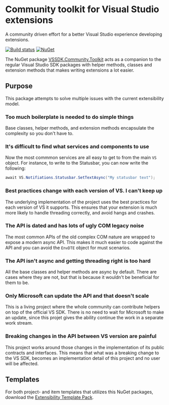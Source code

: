 # Community toolkit for Visual Studio extensions

A community driven effort for a better Visual Studio experience developing extensions.

[![Build status](https://ci.appveyor.com/api/projects/status/hibrxtul4wgfrum3?svg=true)](https://ci.appveyor.com/project/madskristensen/visualstudio-sdk-toolkit)
[![NuGet](https://img.shields.io/nuget/v/VSSDK.Community.Toolkit)](https://nuget.org/packages/VSSDK.Community.Toolkit/)

The NuGet package [VSSDK.Community.Toolkit](https://www.nuget.org/packages/VSSDK.Community.Toolkit/) acts as a companion to the regular Visual Studio SDK packages with helper methods, classes and extension methods that makes writing extensions a lot easier. 

## Purpose
This package attempts to solve multiple issues with the current extensibility model.

### Too much boilerplate is needed to do simple things
Base classes, helper methods, and extension methods encapsulate the complexity so you don't have to. 

### It's difficult to find what services and components to use
Now the most commmon services are all easy to get to from the main `VS` object. For instance, to write to the Statusbar, you can now write the following:

``` C#
await VS.Notifiations.Statusbar.SetTextAsync("My statusbar text");
```

### Best practices change with each version of VS. I can't keep up
The underlying implementation of the project uses the best practices for each version of VS it supports. This ensures that your extension is much more likely to handle threading correctly, and avoid hangs and crashes.


### The API is dated and has lots of ugly COM legacy noise
The most common APIs of the old complex COM nature are wrapped to expose a modern async API. This makes it much easier to code against the API and you can avoid the `EnvDTE` object for must scenarios.

### The API isn't async and getting threading right is too hard
All the base classes and helper methods are async by default. There are cases where they are not, but that is because it wouldn't be beneficial for them to be. 

### Only Microsoft can update the API and that doesn't scale
This is a living project where the whole community can contribute helpers on top of the official VS SDK. There is no need to wait for Microsoft to make an update, since this projet gives the ability continue the work in a separate work stream.

### Breaking changes in the API between VS version are painful
This project works around those changes in the implementation of its public contracts and interfaces. This means that what was a breaking change to the VS SDK, becomes an implementation detail of this project and no user will be affected.


## Templates
For both project- and item templates that utilizes this NuGet packages, download the [Extensibility Template Pack](https://marketplace.visualstudio.com/items?itemName=MadsKristensen.ExtensibilityItemTemplates).
